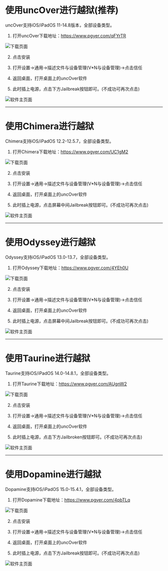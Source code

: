 # 使用uncOver进行越狱(推荐)
uncOver支持iOS/iPadOS 11-14.8版本，全部设备类型。
1. 打开uncOver下载地址：https://www.pgyer.com/qFYrTR

![下载页面](https://ghproxy.com/https://raw.githubusercontent.com/MoeTutorial/file-storage/master/Apple/越狱/uncOver/install.png)

2. 点击安装

3. 打开设置->通用->描述文件与设备管理(V*N与设备管理)->点击信任

4. 返回桌面，打开桌面上的uncOver软件

5. 此时插上电源，点击下方Jailbreak按钮即可。(不成功可再次点击)

![软件主页面](https://ghproxy.com/https://raw.githubusercontent.com/MoeTutorial/file-storage/master/Apple/越狱/uncOver/home.png)
<hr>

# 使用Chimera进行越狱
Chimera支持iOS/iPadOS 12.2-12.5.7，全部设备类型。
1. 打开Chimera下载地址：https://www.pgyer.com/UC1gM2

![下载页面](https://ghproxy.com/https://raw.githubusercontent.com/MoeTutorial/file-storage/master/Apple/越狱/Chimera/install.png)

2. 点击安装

3. 打开设置->通用->描述文件与设备管理(V*N与设备管理)->点击信任

4. 返回桌面，打开桌面上的uncOver软件

5. 此时插上电源，点击屏幕中间Jailbreak按钮即可。(不成功可再次点击)

![软件主页面](https://ghproxy.com/https://raw.githubusercontent.com/MoeTutorial/file-storage/master/Apple/越狱/Chimera/home.png)
<hr>

# 使用Odyssey进行越狱
Odyssey支持iOS/iPadOS 13.0-13.7，全部设备类型。
1. 打开Odyssey下载地址：https://www.pgyer.com/4YEh0U

![下载页面](https://ghproxy.com/https://raw.githubusercontent.com/MoeTutorial/file-storage/master/Apple/越狱/Odyssey/install.png)

2. 点击安装

3. 打开设置->通用->描述文件与设备管理(V*N与设备管理)->点击信任

4. 返回桌面，打开桌面上的uncOver软件

5. 此时插上电源，点击屏幕中间Jailbreak按钮即可。(不成功可再次点击)

![软件主页面](https://ghproxy.com/https://raw.githubusercontent.com/MoeTutorial/file-storage/master/Apple/越狱/Odyssey/home.png)
<hr>

# 使用Taurine进行越狱
Taurine支持iOS/iPadOS 14.0-14.8.1，全部设备类型。
1. 打开Taurine下载地址：https://www.pgyer.com/AUgnW2

![下载页面](https://ghproxy.com/https://raw.githubusercontent.com/MoeTutorial/file-storage/master/Apple/越狱/Taurine/install.png)

2. 点击安装

3. 打开设置->通用->描述文件与设备管理(V*N与设备管理)->点击信任

4. 返回桌面，打开桌面上的uncOver软件

5. 此时插上电源，点击下方Jailbroken按钮即可。(不成功可再次点击)

![软件主页面](https://ghproxy.com/https://raw.githubusercontent.com/MoeTutorial/file-storage/master/Apple/越狱/Taurine/home.png)
<hr>

# 使用Dopamine进行越狱
Dopamine支持iOS/iPadOS 15.0-15.4.1，全部设备类型。
1. 打开Dopamine下载地址：https://www.pgyer.com/4pbTLq

![下载页面](https://ghproxy.com/https://raw.githubusercontent.com/MoeTutorial/file-storage/master/Apple/越狱/Dopamine/install.png)

2. 点击安装

3. 打开设置->通用->描述文件与设备管理(V*N与设备管理)->点击信任

4. 返回桌面，打开桌面上的uncOver软件

5. 此时插上电源，点击下方Jailbreak按钮即可。(不成功可再次点击)

![软件主页面](https://ghproxy.com/https://raw.githubusercontent.com/MoeTutorial/file-storage/master/Apple/越狱/Dopamine/home.png)
